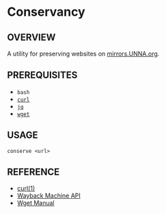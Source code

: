 # Conservancy

## OVERVIEW

A utility for preserving websites on [mirrors.UNNA.org](http://mirrors.unna.org/).

## PREREQUISITES

* `bash`
* [`curl`](https://curl.se/)
* [`jq`](https://stedolan.github.io/jq/)
* [`wget`](https://www.gnu.org/software/wget/)

## USAGE

`conserve <url>`

## REFERENCE

* [curl(1)](https://curl.se/docs/manpage.html)
* [Wayback Machine API](https://archive.org/help/wayback_api.php)
* [Wget Manual](https://www.gnu.org/software/wget/manual/wget.html)
